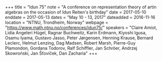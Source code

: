 +++
title = "Idun 75"
note = "A conference on representation theory of artin algebras on the occasion of Idun Reiten's birthday"
date = 2017-05-10
enddate = 2017-05-13
dates = "May 10 - 13, 2017"
dateadded = 2016-11-16
location = "NTNU, Trondheim, Norway"
webpage = "https://www.math.ntnu.no/conferences/idun75/"
speakers = "Claire Amiot, Lidia Angeleri Hügel, Ragnar Buchweitz, Karin Erdmann, Kiyoshi Igusa, Osamu Iyama, Gustavo Jasso, Peter Jørgensen, Henning Krause, Bernard Leclerc, Helmut Lenzing, Dag Madsen, Robert Marsh, Pierre-Guy Plamondon, Gordana Todorov, Ralf Schiffler, Jan Schröer, Andrzej Skowroński, Jan Šťovíček, Dan Zacharia"
+++
